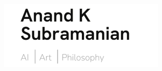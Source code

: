 <div align="center">
  <a href="https://antixk.netlify.app/">
    <img src="https://github.com/AntixK/AntixK/blob/main/2021-10-25_14-07_1.png?sanitize=true">
  </a>
</div>
